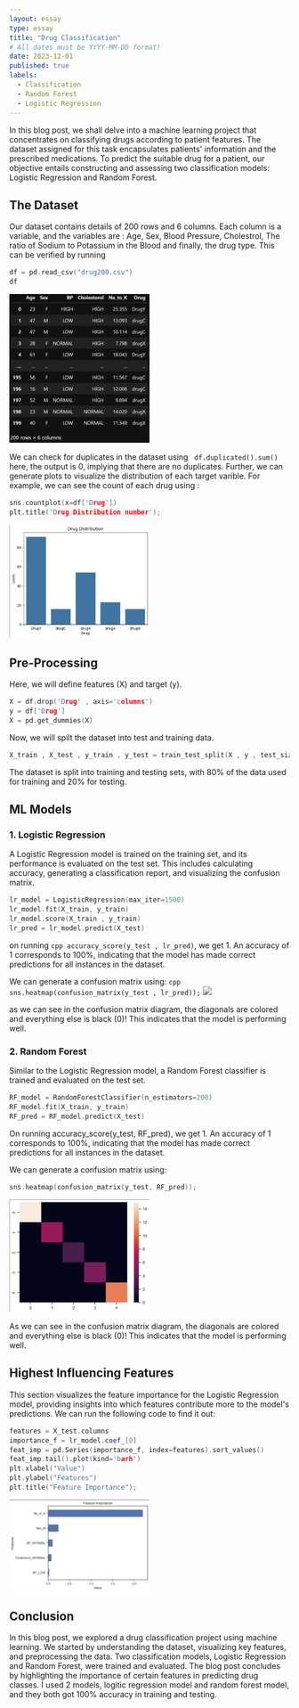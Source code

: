 ```yaml
---
layout: essay
type: essay
title: "Drug Classification"
# All dates must be YYYY-MM-DD format!
date: 2023-12-01
published: true
labels:
  - Classification
  - Random Forest
  - Logistic Regression
---
```


In this blog post, we shall delve into a machine learning project that concentrates on classifying drugs according to patient features. The dataset assigned for this task encapsulates patients' information and the prescribed medications. To predict the suitable drug for a patient, our objective entails constructing and assessing two classification models: Logistic Regression and Random Forest.

## The Dataset

Our dataset contains details of 200 rows and 6 columns. Each column is a variable, and the variables are : Age, Sex, Blood Pressure, Cholestrol, The ratio of Sodium to Potassium in the Blood and finally, the drug type. This can be verified by running

```cpp
df = pd.read_csv("drug200.csv")
df
```
<img class="img-fluid" src="../img/classification/classification_dataset.png" width= "50%" >


We can check for duplicates in the dataset using ``` df.duplicated().sum()``` here, the output is 0, implying that there are no duplicates. Further, we can generate plots to visualize the distribution of each target varible. For example, we can see the count of each drug using :
```cpp
sns.countplot(x=df['Drug'])
plt.title('Drug Distribution number');
```
<img class="img-fluid" src="../img/classification/drug_distribution.png" width= "50%">

## Pre-Processing

Here, we will define features (X) and target (y). 
```cpp
X = df.drop('Drug' , axis='columns')
y = df['Drug']
X = pd.get_dummies(X)
```
Now, we will spilt the dataset into test and training data.
```cpp
X_train , X_test , y_train , y_test = train_test_split(X , y , test_size=0.2 , shuffle= True , random_state=42)
```
The dataset is split into training and testing sets, with 80% of the data used for training and 20% for testing.

## ML Models
### 1. Logistic Regression
A Logistic Regression model is trained on the training set, and its performance is evaluated on the test set. This includes calculating accuracy, generating a classification report, and visualizing the confusion matrix.
```cpp
lr_model = LogisticRegression(max_iter=1500)
lr_model.fit(X_train, y_train)
lr_model.score(X_train , y_train)
lr_pred = lr_model.predict(X_test)
```
on running ```cpp accuracy_score(y_test , lr_pred)```, we get 1. An accuracy of 1 corresponds to 100%, indicating that the model has made correct predictions for all instances in the dataset.

We can generate a confusion matrix using:
```cpp sns.heatmap(confusion_matrix(y_test , lr_pred));```
<img class="img-fluid" src="../img/classification/classification_confusion_1.png" width= "50%">


as we can see in the confusion matrix diagram, the diagonals are colored and everything else is black (0)! This indicates that the model is performing well.

### 2. Random Forest
Similar to the Logistic Regression model, a Random Forest classifier is trained and evaluated on the test set.
```cpp
RF_model = RandomForestClassifier(n_estimators=200)
RF_model.fit(X_train, y_train)
RF_pred = RF_model.predict(X_test)
```
On running accuracy_score(y_test, RF_pred), we get 1. An accuracy of 1 corresponds to 100%, indicating that the model has made correct predictions for all instances in the dataset.

We can generate a confusion matrix using:
```cpp
sns.heatmap(confusion_matrix(y_test, RF_pred));
```
<img class="img-fluid" src="../img/classification/classification_confusion_2.png" width= "50%">

As we can see in the confusion matrix diagram, the diagonals are colored and everything else is black (0)! This indicates that the model is performing well.

## Highest Influencing Features
This section visualizes the feature importance for the Logistic Regression model, providing insights into which features contribute more to the model's predictions.
We can run the following code to find it out:
```cpp
features = X_test.columns
importance_f = lr_model.coef_[0]
feat_imp = pd.Series(importance_f, index=features).sort_values()
feat_imp.tail().plot(kind='barh')
plt.xlabel("Value")
plt.ylabel("Features")
plt.title("Feature Importance");
```
<img class="img-fluid" src="../img/classification/classification_features.png" width= "50%">

## Conclusion
In this blog post, we explored a drug classification project using machine learning. We started by understanding the dataset, visualizing key features, and preprocessing the data. Two classification models, Logistic Regression and Random Forest, were trained and evaluated. The blog post concludes by highlighting the importance of certain features in predicting drug classes. I used 2 models, logitic regression model and random forest model, and they both got 100% accuracy in training and testing.

